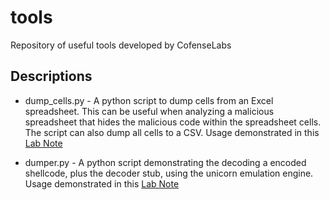 # tools
Repository of useful tools developed by CofenseLabs

## Descriptions
* dump_cells.py - A python script to dump cells from an Excel spreadsheet. This
can be useful when analyzing a malicious spreadsheet that hides the malicious
code within the spreadsheet cells. The script can also dump all cells to a CSV.
Usage demonstrated in this [Lab Note](https://cofenselabs.com/nothing-to-see-here/)

* dumper.py - A python script demonstrating the decoding a encoded shellcode, plus
the decoder stub, using the unicorn emulation engine.
Usage demonstrated in this [Lab Note](https://cofenselabs.com/fell-deeds-awake/)
